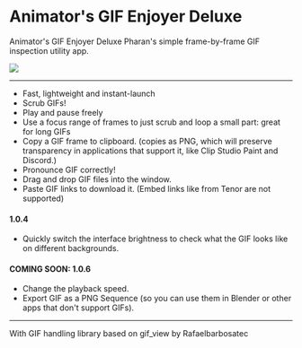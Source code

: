 
# Animator's GIF Enjoyer Deluxe
Animator's GIF Enjoyer Deluxe
Pharan's simple frame-by-frame GIF inspection utility app.

![](/_readmeassets/readme_gif.gif)

---

- Fast, lightweight and instant-launch
- Scrub GIFs!
- Play and pause freely
- Use a focus range of frames to just scrub and loop a small part: great for long GIFs
- Copy a GIF frame to clipboard. (copies as PNG, which will preserve transparency in applications that support it, like Clip Studio Paint and Discord.)
- Pronounce GIF correctly!
- Drag and drop GIF files into the window.
- Paste GIF links to download it. (Embed links like from Tenor are not supported)

#### 1.0.4
- Quickly switch the interface brightness to check what the GIF looks like on different backgrounds.

#### COMING SOON: 1.0.6
- Change the playback speed.
- Export GIF as a PNG Sequence (so you can use them in Blender or other apps that don't support GIFs).

---

With GIF handling library based on gif_view by Rafaelbarbosatec